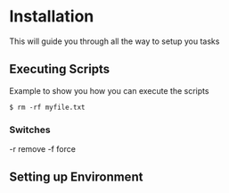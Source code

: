 # Installation
This will guide you through all the way to setup you tasks
## Executing Scripts
Example to show you how you can execute the scripts
```
$ rm -rf myfile.txt
```
### Switches
-r remove
-f force
## Setting up Environment
